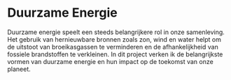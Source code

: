 # Duurzame Energie

Duurzame energie speelt een steeds belangrijkere rol in onze samenleving. 
Het gebruik van hernieuwbare bronnen zoals zon, wind en water helpt om de uitstoot van broeikasgassen te verminderen en de afhankelijkheid van fossiele brandstoffen te verkleinen. 
In dit project verken ik de belangrijkste vormen van duurzame energie en hun impact op de toekomst van onze planeet.
